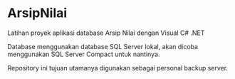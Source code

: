 # ArsipNilai
Latihan proyek aplikasi database Arsip Nilai dengan Visual C# .NET

Database menggunakan database SQL Server lokal, akan dicoba menggunakan SQL Server Compact untuk nantinya.

Repository ini tujuan utamanya digunakan sebagai personal backup server.
